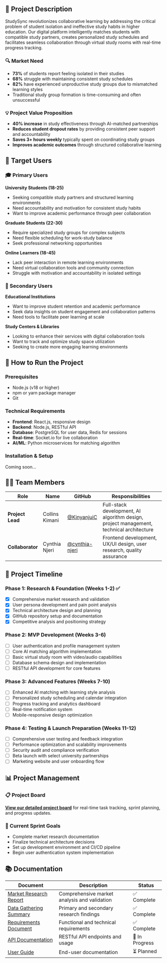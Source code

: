 ## 🎯 Project Description

StudySync revolutionizes collaborative learning by addressing the critical problem of student isolation and ineffective study habits in higher education. Our digital platform intelligently matches students with compatible study partners, creates personalized study schedules and facilitates seamless collaboration through virtual study rooms with real-time progress tracking.

### 🔍 Market Need
- **73%** of students report feeling isolated in their studies
- **68%** struggle with maintaining consistent study schedules  
- **82%** have experienced unproductive study groups due to mismatched learning styles
- Traditional study group formation is time-consuming and often unsuccessful

### 💡 Project Value Proposition
- **40% increase** in study effectiveness through AI-matched partnerships
- **Reduces student dropout rates** by providing consistent peer support and accountability
- **Saves 3+ hours weekly** typically spent on coordinating study groups
- **Improves academic outcomes** through structured collaborative learning

## 👥 Target Users

### 🎓 Primary Users

**University Students (18-25)**
- Seeking compatible study partners and structured learning environments
- Need accountability and motivation for consistent study habits
- Want to improve academic performance through peer collaboration

**Graduate Students (22-30)**
- Require specialized study groups for complex subjects
- Need flexible scheduling for work-study balance
- Seek professional networking opportunities

**Online Learners (18-45)**
- Lack peer interaction in remote learning environments
- Need virtual collaboration tools and community connection
- Struggle with motivation and accountability in isolated settings

### 🏫 Secondary Users

**Educational Institutions**
- Want to improve student retention and academic performance
- Seek data insights on student engagement and collaboration patterns
- Need tools to facilitate peer learning at scale

**Study Centers & Libraries**
- Looking to enhance their services with digital collaboration tools
- Want to track and optimize study space utilization
- Seeking to create more engaging learning environments

## 🚀 How to Run the Project

### Prerequisites
- Node.js (v18 or higher)
- npm or yarn package manager
- Git

### Technical Requirements
- **Frontend**: React.js, responsive design
- **Backend**: Node.js, RESTful API
- **Database**: PostgreSQL for user data, Redis for sessions
- **Real-time**: Socket.io for live collaboration
- **AI/ML**: Python microservices for matching algorithm

### Installation & Setup

Coming soon...

## 👨‍💻 Team Members

| Role | Name | GitHub | Responsibilities |
|------|------|--------|------------------|
| **Project Lead** | Collins Kimani | [@KinyanjuiC](https://github.com/KinyanjuiC) | Full-stack development, AI algorithm design, project management, technical architecture |
| **Collaborator** | Cynthia Njeri | [@cynthia-njeri](https://github.com/cynthijeri) | Frontend development, UX/UI design, user research, quality assurance |

## 📅 Project Timeline

### Phase 1: Research & Foundation (Weeks 1-2) ✅
- [x] Comprehensive market research and validation
- [x] User persona development and pain point analysis
- [x] Technical architecture design and planning
- [x] GitHub repository setup and documentation
- [x] Competitive analysis and positioning strategy

### Phase 2: MVP Development (Weeks 3-6)
- [ ] User authentication and profile management system
- [ ] Core AI matching algorithm implementation
- [ ] Basic virtual study room with video/audio capabilities
- [ ] Database schema design and implementation
- [ ] RESTful API development for core features

### Phase 3: Advanced Features (Weeks 7-10)
- [ ] Enhanced AI matching with learning style analysis
- [ ] Personalized study scheduling and calendar integration
- [ ] Progress tracking and analytics dashboard
- [ ] Real-time notification system
- [ ] Mobile-responsive design optimization

### Phase 4: Testing & Launch Preparation (Weeks 11-12)
- [ ] Comprehensive user testing and feedback integration
- [ ] Performance optimization and scalability improvements
- [ ] Security audit and compliance verification
- [ ] Beta launch with select university partnerships
- [ ] Marketing website and user onboarding flow

## 📊 Project Management

### 📋 Project Board
[**View our detailed project board**](https://github.com/users/KinyanjuiC/projects/2) for real-time task tracking, sprint planning, and progress updates.

### 🎯 Current Sprint Goals
- Complete market research documentation
- Finalize technical architecture decisions
- Set up development environment and CI/CD pipeline
- Begin user authentication system implementation

## 📚 Documentation

| Document | Description | Status |
|----------|-------------|---------|
| [Market Research Report](docs/market_research_report.pdf) | Comprehensive market analysis and validation | ✅ Complete |
| [Data Gathering Summary](docs/data_gathering_summary.pdf) | Primary and secondary research findings | ✅ Complete |
| [Requirements Document](docs/requirements_document.md) | Functional and technical requirements | ✅ Complete |
| [API Documentation](docs/api_documentation.md) | RESTful API endpoints and usage | 🔄 In Progress |
| [User Guide](docs/user_guide.md) | End-user documentation | ⏳ Planned |
